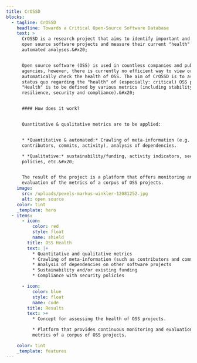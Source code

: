 ```yaml
---
title: CrOSSD
blocks:
  - tagline: CrOSSD
    headline: Towards a Critical Open-Source Software Database
    text: >
      CrOSSD is a research project that aims to identify important and critical
      open source software projects and measure their current "health" through
      automated analyses.&#x20;


      Open source software (OSS) is used in countless companies and public
      agencies, however, there is currently no efficient way to view or
      automatically check the health of OSS. The aim of CrOSSD is to assess the
      status quo regarding the "health" of (especially: critical) OSS projects.
      "Health" is to be defined by various metrics (including stability,
      resilience, security and compliance).&#x20;


      #### How does it work?


      Quantitative & qualitative metrics are to be applied:


      * *Quantitative & automated:* Crawling of meta-information (e.g.
      contributors, commits, activity), analysis of dependencies.

      * *Qualitative:* sustainability/funding, activity indicators, security
      policies, etc.&#x20;


      The result of the project is a platform that offers monitoring and
      evaluation of the metrics of a corpus of OSS projects.
    image:
      src: /uploads/pexels-markus-winkler-12081252.jpg
      alt: open source
    color: tint
    _template: hero
  - items:
      - icon:
          color: red
          style: float
          name: shield
        title: OSS Health
        text: |+
          * Quantitative and qualitative metrics
          * Crawling of meta-information (such as contributors and commits)
          * Analysis of dependencies on other software projects
          * Sustainability and/or existing funding
          * Compliance with security policies

      - icon:
          color: blue
          style: float
          name: code
        title: Results
        text: >+
          * Concept for assessing the health of OSS projects.

          * Platform that provides continuous monitoring and evaluation of the
          metrics of a corpus of OSS projects.

    color: tint
    _template: features
---
```


